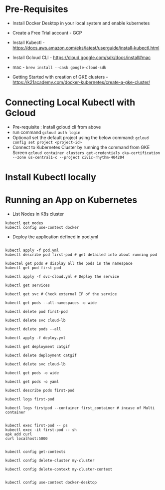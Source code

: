# Pre-Requisites
 - Install Docker Desktop in your local system and enable kubernetes
 - Create a Free Trial account - GCP
 - Install Kubectl - https://docs.aws.amazon.com/eks/latest/userguide/install-kubectl.html

- Install Gcloud CLI - https://cloud.google.com/sdk/docs/install#mac
- mac - `brew install --cask google-cloud-sdk`
- Getting Started with creation of GKE clusters - https://k21academy.com/docker-kubernetes/create-a-gke-cluster/

# Connecting Local Kubectl with Gcloud
- Pre-requisite : Install gcloud cli from above
- run command `gcloud auth login`
- Optionall set the default project using the below command:
`gcloud config set project <project-id>`
- Connect to Kubernetes Cluster by running the command from GKE Screen
`gcloud container clusters get-credentials cka-certification --zone us-central1-c --project civic-rhythm-404204`


# Install Kubectl locally


# Running an App on Kubernetes

- List Nodes in K8s cluster

```
kubectl get nodes
kubectl config use-context docker 
```
- Deploy the application defined in pod.yml
```

kubectl apply -f pod.yml
kubectl describe pod first-pod # get detailed info about running pod

kubectel get pods # display all the pods in the namespace
kubectl get pod first-pod

kubectl apply -f svc-cloud.yml # Deploy the service 

kubectl get services

kubectl get svc # Check external IP of the service

kubectl get pods --all-namespaces -o wide

kubectl delete pod first-pod

kubectl delete svc cloud-lb

kubectl delete pods --all

kubectl apply -f deploy.yml

kubectl get deployment catgif

kubectl delete deployment catgif

kubectl delete svc cloud-lb

kubectl get pods -o wide

kubectl get pods -o yaml

kubectl describe pods first-pod

kubectl logs first-pod

kubectl logs firstpod --container first_container # incase of Multi container


kubectl exec first-pod -- ps
kubectl exec -it first-pod -- sh
apk add curl
curl localhost:5000


kubectl config get-contexts

kubectl config delete-cluster my-cluster

kubectl config delete-context my-cluster-context


kubectl config use-context docker-desktop

```


